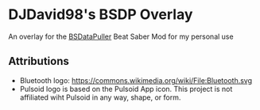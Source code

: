 # DJDavid98's BSDP Overlay

An overlay for the [BSDataPuller](https://github.com/ReadieFur/BSDataPuller/) Beat Saber Mod for my personal use

## Attributions

* Bluetooth logo: https://commons.wikimedia.org/wiki/File:Bluetooth.svg
* Pulsoid logo is based on the Pulsoid App icon. This project is not affiliated wiht Pulsoid in any way, shape, or form.
